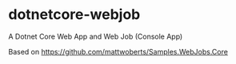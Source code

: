 # dotnetcore-webjob
A Dotnet Core Web App and Web Job (Console App)

Based on https://github.com/mattwoberts/Samples.WebJobs.Core
